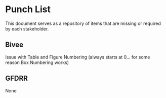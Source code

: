 # Punch List
This document serves as a repository of items that are missing or required by each stakeholder. 

## Bivee 
Issue with Table and Figure Numbering (always starts at 0… for some reason Box Numbering works)

## GFDRR
None